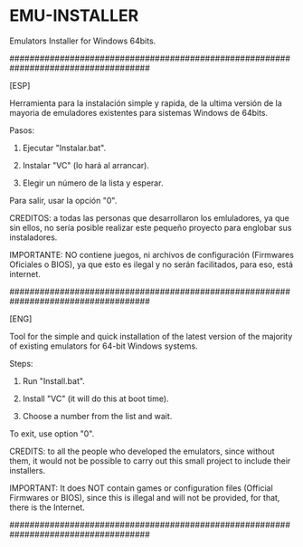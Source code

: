# EMU-INSTALLER
Emulators Installer for Windows 64bits.

####################################################################################

[ESP]

Herramienta para la instalación simple y rapida, de la ultima versión de la mayoria de emuladores existentes para sistemas Windows de 64bits.

Pasos:

1. Ejecutar "Instalar.bat".

2. Instalar "VC" (lo hará al arrancar).

3. Elegir un número de la lista y esperar.


Para salir, usar la opción "0".


CREDITOS: a todas las personas que desarrollaron los emluladores, ya que sin ellos, no sería posible realizar este pequeño proyecto para englobar sus instaladores.

IMPORTANTE: NO contiene juegos, ni archivos de configuración (Firmwares Oficiales o BIOS), ya que esto es ilegal y no serán facilitados, para eso, está internet.

####################################################################################

[ENG]

Tool for the simple and quick installation of the latest version of the majority of existing emulators for 64-bit Windows systems.

Steps:

1. Run "Install.bat".

2. Install "VC" (it will do this at boot time).

3. Choose a number from the list and wait.


To exit, use option "0".


CREDITS: to all the people who developed the emulators, since without them, it would not be possible to carry out this small project to include their installers.

IMPORTANT: It does NOT contain games or configuration files (Official Firmwares or BIOS), since this is illegal and will not be provided, for that, there is the Internet.

####################################################################################
